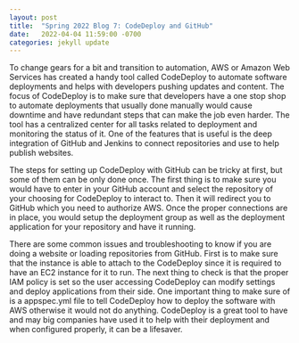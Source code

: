 ```yaml
---
layout: post
title:  "Spring 2022 Blog 7: CodeDeploy and GitHub"
date:   2022-04-04 11:59:00 -0700
categories: jekyll update
---
```

To change gears for a bit and transition to automation, AWS or Amazon Web Services has created a handy tool called CodeDeploy to automate software deployments and helps with developers pushing updates and content. The focus of CodeDeploy is to make sure that developers have a one stop shop to automate deployments that usually done manually would cause downtime and have redundant steps that can make the job even harder. The tool has a centralized center for all tasks related to deployment and monitoring the status of it. One of the features that is useful is the deep integration of GitHub and Jenkins to connect repositories and use to help publish websites.

The steps for setting up CodeDeploy with GitHub can be tricky at first, but some of them can be only done once. The first thing is to make sure you would have to enter in your GitHub account and select the repository of your choosing for CodeDeploy to interact to. Then it will redirect you to GitHub which you need to authorize AWS. Once the proper connections are in place, you would setup the deployment group as well as the deployment application for your repository and have it running.

There are some common issues and troubleshooting to know if you are doing a website or loading repositories from GitHub. First is to make sure that the instance is able to attach to the CodeDeploy since it is required to have an EC2 instance for it to run. The next thing to check is that the proper IAM policy is set so the user accessing CodeDeploy can modify settings and deploy applications from their side. One important thing to make sure of is a appspec.yml file to tell CodeDeploy how to deploy the software with AWS otherwise it would not do anything. CodeDeploy is a great tool to have and may big companies have used it to help with their deployment and when configured properly, it can be a lifesaver.

